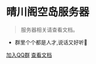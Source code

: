 
# 晴川阁空岛服务器

> 服务器相关请查看文档。

- 群里个个都是人才,说话又好听🌹

[加入QQ群](https://qm.qq.com/cgi-bin/qm/qr?k=-mY-eivScpjcYoZ21g3Tv-LWHTcK58-k&jump_from=webapi&authKey=0txLQps3x6fWEDcIw7V82FzQ+5DkcJXcM1iKoAPH5eVhuQNEwc+Oe+Z4rdkZHBlW)
[查看文档](README.md)